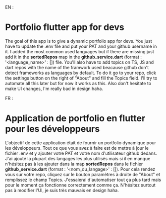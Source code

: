 EN :

# Portfolio flutter app for devs

The goal of this app is to give a dynamic portfolio app for devs. You just have to update the .env file and put your PAT and your github username in it. I added the most common used languages but if there are missing just add it in the **sortedRepos** map in the **github_service.dart** (format : '<language_name>' : []) file. You'll also have to add topics on TS, JS and dart repos with the name of the framwork used beacause github don't detect frameworks as languages by default. To do it go to your repo, click the settings button on the right of "About" and fill the Topics field. I'll try to automate all this later but for now it works as this. Also don't hesitate to make UI changes, I'm really bad in design haha.

FR :

# Application de portfolio en flutter pour les développeurs

L'objectif de cette application était de fournir un portfolio dynamique pour les développeurs. Tout ce que vous avez à faire est de mettre à jour le fichier .env et y ajouter votre PAT et votre nom d'utilisateur github dedans. J'ai ajouté la plupart des langages les plus utilisés mais si il en manque n'hésitez pas à les ajouter dans la map **sortedRepos** dans le fichier **github_service.dart** (format : '<nom_du_langage>' : []). Pour cela rendez vous sur votre repo, cliquez sur le bouton paramètres à droite de "About" et remplissez le champ Topics. J'essaierai d'automatiser tout ça plus tard mais pour le moment ça fonctionne correctement comme ça. N'hésitez surtout pas à modifier l'UI, je suis très mauvais en design haha.
